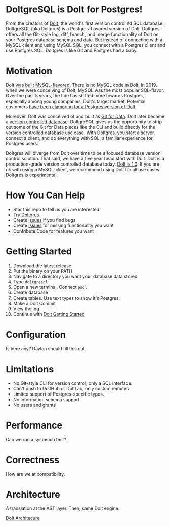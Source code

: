 # DoltgreSQL is Dolt for Postgres!

From the creators of [Dolt](https://www.doltdb.com), the world's first version controlled SQL database,
DoltgreSQL (aka Doltgres) is a Postgres-flavored version of Dolt. Doltgres offers all the Git-style log, 
diff, branch, and merge functionality of Dolt on your Postgres database schema and data. But instead of 
connecting with a MySQL client and using MySQL SQL, you connect with a Postgres client and use Postgres 
SQL. Doltgres is like Git and Postgres had a baby.

# Motivation

Dolt [was built MySQL-flavored](https://www.dolthub.com/blog/2022-03-28-have-postgres-want-dolt/#why-is-dolt-mysql-flavored-anyway). 
There is no MySQL code in Dolt. In 2019, when we were conceiving of Dolt, MySQL was the most popular 
SQL-flavor. Over the past 5 years, the tide has shifted more towards Postgres, especially among 
young companies, Dolt's target market. Potential customers
[have been clamoring for a Postgres version of Dolt](https://github.com/dolthub/dolt/issues/4840).

Moreover, Dolt was conceived of and built as [Git for Data](https://www.dolthub.com/blog/2020-03-06-so-you-want-git-for-data/).
Dolt later became a [version controlled database](https://www.dolthub.com/blog/2021-09-17-database-version-control/).
DoltgreSQL gives us the opportunity to strip out some of the Git for Data pieces like the CLI
and build directly for the version controlled database use case. With Doltgres, you start a server,
connect a client, and do everything with SQL, a familiar experience for Postgres users. 

Doltgres will diverge from Dolt over time to be a focused database version control solution. 
That said, we have a five year head start with Dolt. Dolt is a production-grade version
controlled database today. [Dolt is 1.0](https://www.dolthub.com/blog/2023-05-05-dolt-1-dot-0/).
If you are ok with using a MySQL-client, we recommend using Dolt for all use cases. Doltgres 
is [experimental](#limitations).

# How You Can Help

* Star this repo to tell us you are interested.
* [Try Doltgres](#getting-started)
* Create [issues](https://github.com/dolthub/doltgresql/issues) if you find bugs
* Create [issues](https://github.com/dolthub/doltgresql/issues) for missing functionality you want
* Contribute Code for features you want

# Getting Started

1. Download the latest release
2. Put the binary on your PATH
3. Navigate to a directory you want your database data stored
4. Type `doltgresql`
5. Open a new terminal. Connect `psql`
6. Create database
7. Create tables. Use text types to show it's Postgres.
8. Make a Dolt Commit
9. View the log
10. Continue with [Dolt Getting Started](https://docs.dolthub.com/introduction/getting-started/database#insert-some-data)

# Configuration

Is here any? Daylon should fill this out.

# Limitations

* No Git-style CLI for version control, only a SQL interface.
* Can't push to DoltHub or DoltLab, only custom remotes
* Limited support of Postgres-specific types.
* No information schema support
* No users and grants

# Performance

Can we run a sysbench test?

# Correctness

How are we at compatibility.

# Architecture

A translation at the AST layer. Then, same Dolt engine.

[Dolt Architecure](https://docs.dolthub.com/architecture/architecture)

